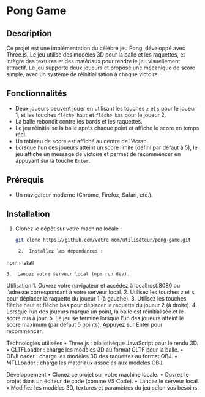 # Pong Game

## Description
Ce projet est une implémentation du célèbre jeu Pong, développé avec Three.js. Le jeu utilise des modèles 3D pour la balle et les raquettes, et intègre des textures et des matériaux pour rendre le jeu visuellement attractif. Le jeu supporte deux joueurs et propose une mécanique de score simple, avec un système de réinitialisation à chaque victoire.

## Fonctionnalités
- Deux joueurs peuvent jouer en utilisant les touches `z` et `s` pour le joueur 1, et les touches `flèche haut` et `flèche bas` pour le joueur 2.
- La balle rebondit contre les bords et les raquettes.
- Le jeu réinitialise la balle après chaque point et affiche le score en temps réel.
- Un tableau de score est affiché au centre de l'écran.
- Lorsque l'un des joueurs atteint un score limite (défini par défaut à 5), le jeu affiche un message de victoire et permet de recommencer en appuyant sur la touche `Enter`.

## Prérequis
- Un navigateur moderne (Chrome, Firefox, Safari, etc.).

## Installation
1. Clonez le dépôt sur votre machine locale :
   ```bash
   git clone https://github.com/votre-nom/utilisateur/pong-game.git

	2.	Installez les dépendances :

npm install


	3.	Lancez votre serveur local (npm run dev).

Utilisation
	1.	Ouvrez votre navigateur et accédez à localhost:8080 ou l’adresse correspondant à votre serveur local.
	2.	Utilisez les touches z et s pour déplacer la raquette du joueur 1 (à gauche).
	3.	Utilisez les touches flèche haut et flèche bas pour déplacer la raquette du joueur 2 (à droite).
	4.	Lorsque l’un des joueurs marque un point, la balle est réinitialisée et le score mis à jour.
	5.	Le jeu se termine lorsque l’un des joueurs atteint le score maximum (par défaut 5 points). Appuyez sur Enter pour recommencer.

Technologies utilisées
	•	Three.js : bibliothèque JavaScript pour le rendu 3D.
	•	GLTFLoader : charge les modèles 3D au format GLTF pour la balle.
	•	OBJLoader : charge les modèles 3D des raquettes au format OBJ.
	•	MTLLoader : charge les matériaux associés aux modèles OBJ.

Développement
	•	Clonez ce projet sur votre machine locale.
	•	Ouvrez le projet dans un éditeur de code (comme VS Code).
	•	Lancez le serveur local.
	•	Modifiez les modèles 3D, textures et paramètres du jeu selon vos besoins.
